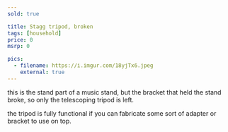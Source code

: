 ```yaml
---
sold: true

title: Stagg tripod, broken
tags: [household]
price: 0
msrp: 0

pics:
  - filename: https://i.imgur.com/18yjTx6.jpeg
    external: true
---
```


this is the stand part of a music stand, but the bracket that held the stand
broke, so only the telescoping tripod is left.

the tripod is fully functional if you can fabricate some sort of adapter or
bracket to use on top.
